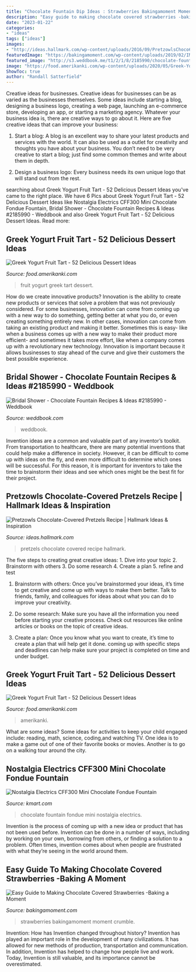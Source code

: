 ```yaml
---
title: "Chocolate Fountain Dip Ideas : Strawberries Bakingamoment Moment Crumble"
description: "Easy guide to making chocolate covered strawberries -baking a moment"
date: "2023-01-22"
categories:
- "ideas"
tags: ["ideas"]
images:
- "http://ideas.hallmark.com/wp-content/uploads/2016/09/PretzowlsChoco600x600-1.jpg"
featuredImage: "https://bakingamoment.com/wp-content/uploads/2019/02/IMG_3080-easy-chocolate-covered-strawberries-recipe.jpg"
featured_image: "http://s3.weddbook.me/t1/2/1/8/2185990/chocolate-fountain-recipes-ideas.jpg"
image: "https://food.amerikanki.com/wp-content/uploads/2020/05/Greek-Yogurt-Fruit-Tart-1024x1536.jpg"
ShowToc: true
author: "Randall Satterfield"
---
```



Creative ideas for businesses.
Creative ideas for businesses can be as varied as the businesses themselves. Some ideas include starting a blog, designing a business logo, creating a web page, launching an e-commerce store, developing an app, or starting a marketing agency. Whatever your business idea is, there are creative ways to go about it. Here are five creative ideas that can improve your business:
1. Start a blog: A blog is an excellent way to share your latest products and services with the world. It can also be used as a outlet for creativity and thoughts you have about your business. You don’t need to be very creative to start a blog; just find some common themes and write about them in depth.

2. Design a business logo: Every business needs its own unique logo that will stand out from the rest.

	

		
searching about Greek Yogurt Fruit Tart - 52 Delicious Dessert Ideas you've came to the right place. We have 6 Pics about Greek Yogurt Fruit Tart - 52 Delicious Dessert Ideas like Nostalgia Electrics CFF300 Mini Chocolate Fondue Fountain, Bridal Shower - Chocolate Fountain Recipes &amp; Ideas #2185990 - Weddbook and also Greek Yogurt Fruit Tart - 52 Delicious Dessert Ideas. Read more:
		
    
## Greek Yogurt Fruit Tart - 52 Delicious Dessert Ideas

<img loading=lazy src="https://food.amerikanki.com/wp-content/uploads/2020/05/Greek-Yogurt-Fruit-Tart.jpg" onerror="this.onerror=null;this.src='https://tse3.mm.bing.net/th?id=OIP.OPkRpm522n5kJ8QJ_a3W8QHaLH&amp;pid=15.1';" alt="Greek Yogurt Fruit Tart - 52 Delicious Dessert Ideas">

_Source: food.amerikanki.com_

>fruit yogurt greek tart dessert. 

	

How do we create innovative products?
Innovation is the ability to create new products or services that solve a problem that was not previously considered. For some businesses, innovation can come from coming up with a new way to do something, getting better at what you do, or even creating something entirely new. In other cases, innovation can come from taking an existing product and making it better. Sometimes this is easy- like when a business comes up with a new way to make their product more efficient- and sometimes it takes more effort, like when a company comes up with a revolutionary new technology. Innovation is important because it allows businesses to stay ahead of the curve and give their customers the best possible experience.

    
## Bridal Shower - Chocolate Fountain Recipes &amp; Ideas #2185990 - Weddbook

<img loading=lazy src="http://s3.weddbook.me/t1/2/1/8/2185990/chocolate-fountain-recipes-ideas.jpg" onerror="this.onerror=null;this.src='https://tse2.mm.bing.net/th?id=OIP.wTCq2xndsPh4QBn44wP-RgHaLF&amp;pid=15.1';" alt="Bridal Shower - Chocolate Fountain Recipes &amp; Ideas #2185990 - Weddbook">

_Source: weddbook.com_

>weddbook. 

	

Invention ideas are a common and valuable part of any inventor’s toolkit. From transportation to healthcare, there are many potential inventions that could help make a difference in society. However, it can be difficult to come up with ideas on the fly, and even more difficult to determine which ones will be successful. For this reason, it is important for inventors to take the time to brainstorm their ideas and see which ones might be the best fit for their project.

    
## Pretzowls Chocolate-Covered Pretzels Recipe | Hallmark Ideas &amp; Inspiration

<img loading=lazy src="http://ideas.hallmark.com/wp-content/uploads/2016/09/PretzowlsChoco600x600-1.jpg" onerror="this.onerror=null;this.src='https://tse3.mm.bing.net/th?id=OIP.uTjnYvJslHKDW1eqplOKQgHaHa&amp;pid=15.1';" alt="Pretzowls Chocolate-Covered Pretzels Recipe | Hallmark Ideas &amp; Inspiration">

_Source: ideas.hallmark.com_

>pretzels chocolate covered recipe hallmark. 

	

The five steps to creating great creative ideas: 1. Dive into your topic 2. Brainstorm with others 3. Do some research 4. Create a plan 5. refine and test
1. Brainstorm with others: Once you’ve brainstormed your ideas, it’s time to get creative and come up with ways to make them better. Talk to friends, family, and colleagues for ideas about what you can do to improve your creativity.
2. Do some research: Make sure you have all the information you need before starting your creative process. Check out resources like online articles or books on the topic of creative ideas.

3. Create a plan: Once you know what you want to create, it’s time to create a plan that will help get it done. coming up with specific steps and deadlines can help make sure your project is completed on time and under budget.


    
## Greek Yogurt Fruit Tart - 52 Delicious Dessert Ideas

<img loading=lazy src="https://food.amerikanki.com/wp-content/uploads/2020/05/Greek-Yogurt-Fruit-Tart-1024x1536.jpg" onerror="this.onerror=null;this.src='https://tse1.mm.bing.net/th?id=OIP.0Cp8cMopn3REvXEq2sYUiQHaLH&amp;pid=15.1';" alt="Greek Yogurt Fruit Tart - 52 Delicious Dessert Ideas">

_Source: food.amerikanki.com_

>amerikanki. 

	

What are some ideas?
Some ideas for activities to keep your child engaged include: reading, math, science, coding,and watching TV. One idea is to make a game out of one of their favorite books or movies. Another is to go on a walking tour around the city.

    
## Nostalgia Electrics CFF300 Mini Chocolate Fondue Fountain

<img loading=lazy src="https://c.shld.net/rpx/i/s/i/spin/10117823/prod_1698742712??hei=64&amp;wid=64&amp;qlt=50" onerror="this.onerror=null;this.src='https://tse3.mm.bing.net/th?id=OIP.Nl1APFAiNEp4XfMmipfGGgHaJQ&amp;pid=15.1';" alt="Nostalgia Electrics CFF300 Mini Chocolate Fondue Fountain">

_Source: kmart.com_

>chocolate fountain fondue mini nostalgia electrics. 

	

Invention is the process of coming up with a new idea or product that has not been used before. Invention can be done in a number of ways, including by working on your own, borrowing from others, or finding a solution to a problem. Often times, invention comes about when people are frustrated with what they’re seeing in the world around them.

    
## Easy Guide To Making Chocolate Covered Strawberries -Baking A Moment

<img loading=lazy src="https://bakingamoment.com/wp-content/uploads/2019/02/IMG_3080-easy-chocolate-covered-strawberries-recipe.jpg" onerror="this.onerror=null;this.src='https://tse2.mm.bing.net/th?id=OIP.G-V0RhHd4eya1DdMNF4pCwHaLH&amp;pid=15.1';" alt="Easy Guide to Making Chocolate Covered Strawberries -Baking a Moment">

_Source: bakingamoment.com_

>strawberries bakingamoment moment crumble. 

	

Invention: How has Invention changed throughout history?
Invention has played an important role in the development of many civilizations. It has allowed for new methods of production, transportation and communication. In addition, Invention has helped to change how people live and work. Today, Invention is still valuable, and its importance cannot be overestimated.

